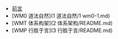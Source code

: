 * [前言](README.md)
* [WM0 道法自然](1 道法自然/1 wm0-1.md)
* [WMT 体系构架](2 体系架构/README.md)
* [WMP 行胜于言](3 行胜于言/README.md)